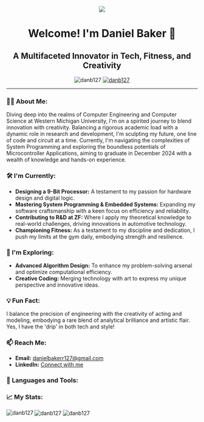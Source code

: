 <p align="center">
  <img src=https://68.media.tumblr.com/60cff53ea7f8edde39035b21bb0cb158/tumblr_ollppr4qps1so18vqo1_540.gif />
</p>






<h1 align="center">Welcome! I'm Daniel Baker 🌟</h1>
<h2 align="center">A Multifaceted Innovator in Tech, Fitness, and Creativity</h2>

<div align="center">
  <p>
    <img src="https://komarev.com/ghpvc/?username=danb127&label=Profile%20views&color=0e75b6&style=flat" alt="danb127" />
    <a href="https://github.com/ryo-ma/github-profile-trophy"><img src="https://github-profile-trophy.vercel.app/?username=danb127" alt="danb127" /></a>
  </p>
</div>

---

### 👨‍💻 About Me:
Diving deep into the realms of Computer Engineering and Computer Science at Western Michigan University, I'm on a spirited journey to blend innovation with creativity. Balancing a rigorous academic load with a dynamic role in research and development, I'm sculpting my future, one line of code and circuit at a time. Currently, I'm navigating the complexities of System Programming and exploring the boundless potentials of Microcontroller Applications, aiming to graduate in December 2024 with a wealth of knowledge and hands-on experience.

### 🛠️ I'm Currently:
- **Designing a 9-Bit Processor:** A testament to my passion for hardware design and digital logic.
- **Mastering System Programming & Embedded Systems:** Expanding my software craftsmanship with a keen focus on efficiency and reliability.
- **Contributing to R&D at ZF:** Where I apply my theoretical knowledge to real-world challenges, driving innovations in automotive technology.
- **Championing Fitness:** As a testament to my discipline and dedication, I push my limits at the gym daily, embodying strength and resilience.

### 🌱 I'm Exploring:
- **Advanced Algorithm Design:** To enhance my problem-solving arsenal and optimize computational efficiency.
- **Creative Coding:** Merging technology with art to express my unique perspective and innovative ideas.

### 💡 Fun Fact:
I balance the precision of engineering with the creativity of acting and modeling, embodying a rare blend of analytical brilliance and artistic flair. Yes, I have the 'drip' in both tech and style!

### 📫 Reach Me:
- **Email:** danielbakerr127@gmail.com
- **LinkedIn:** [Connect with me](https://linkedin.com/in/danb127)

### 🚀 Languages and Tools:

<div align="left">
  <!-- Icons for various languages and tools -->
</div>

### 📈 My Stats:

<p>
  <img src="https://github-readme-stats.vercel.app/api/top-langs?username=danb127&show_icons=true&locale=en&layout=compact" alt="danb127" align="left" />
  <img src="https://github-readme-stats.vercel.app/api?username=danb127&show_icons=true&locale=en" alt="danb127" align="center" />
  <img src="https://github-readme-streak-stats.herokuapp.com/?user=danb127&" alt="danb127" align="center" />
</p>

<div align="center">
  <!-- Any additional badges or icons for social connections -->
</div>
